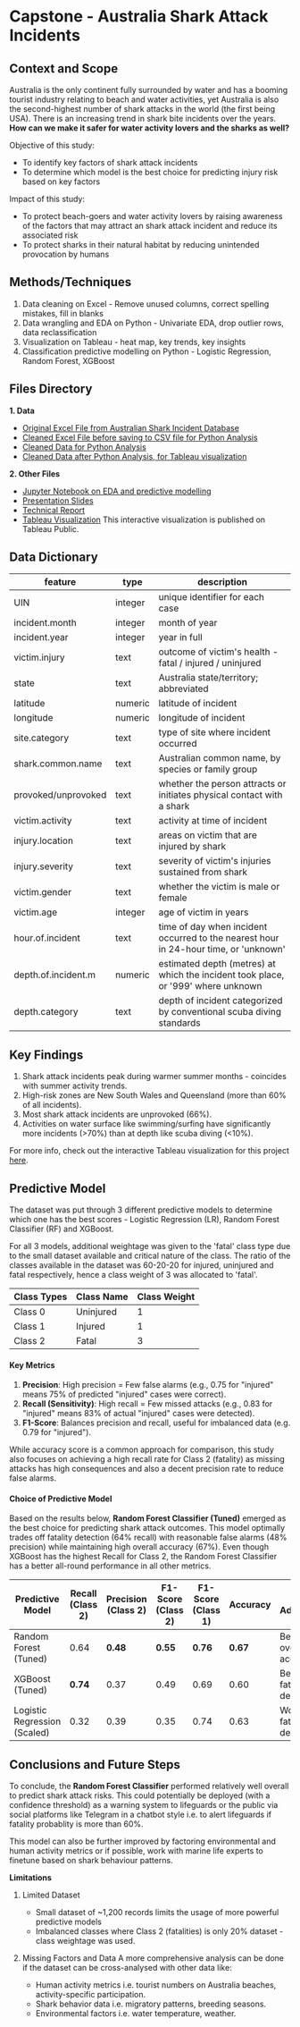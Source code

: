 # Capstone - Australia Shark Attack Incidents

## Context and Scope

Australia is the only continent fully surrounded by water and has a booming tourist industry relating to beach and water activities, yet Australia is also the second-highest number of shark attacks in the world (the first being USA). There is an increasing trend in shark bite incidents over the years. **How can we make it safer for water activity lovers and the sharks as well?**

Objective of this study:
- To identify key factors of shark attack incidents
- To determine which model is the best choice for predicting injury risk based on key factors 

Impact of this study:
- To protect beach-goers and water activity lovers by raising awareness of the factors that may attract an shark attack incident and reduce its associated risk
- To protect sharks in their natural habitat by reducing unintended provocation by humans


## Methods/Techniques

1. Data cleaning on Excel - Remove unused columns, correct spelling mistakes, fill in blanks 
2. Data wrangling and EDA on Python - Univariate EDA, drop outlier rows, data reclassification
3. Visualization on Tableau - heat map, key trends, key insights
4. Classification predictive modelling on Python - Logistic Regression, Random Forest, XGBoost


## Files Directory

**1. Data**
- [Original Excel File from Australian Shark Incident Database](./data/Australian%20Shark-Incident%20Database%20Public%20Version%207%20(raw).xlsx)
- [Cleaned Excel File before saving to CSV file for Python Analysis](./data/Australian%20Shark-Incident%20Database%20Public%20Version%207%20(cleaned).xlsx)
- [Cleaned Data for Python Analysis](./data/aus_shark_v7.csv)
- [Cleaned Data after Python Analysis, for Tableau visualization](./data/aus_shark_v7_export.csv)

**2. Other Files**
- [Jupyter Notebook on EDA and predictive modelling](./aus_shark.ipynb)
- [Presentation Slides](./Presentation%20-%20Aus%20Shark%20Attack%20Incidents.pdf)
- [Technical Report](./Technical%20Report%20-%20Aus%20Shark%20Attack%20Incidents.pdf)
- [Tableau Visualization](https://public.tableau.com/views/AustraliaSharkAttackIncidents1900-2024/ByMonth?:language=en-US&:sid=&:redirect=auth&:display_count=n&:origin=viz_share_link) This interactive visualization is published on Tableau Public. 


## Data Dictionary

| feature                 | type    | description                                                                            |
|-------------------------|---------|----------------------------------------------------------------------------------------|
| UIN                     | integer | unique identifier for each case                                                        |
| incident.month          | integer | month of year                                                                          |
| incident.year           | integer | year in full                                                                           |
| victim.injury           | text    | outcome of victim's health - fatal / injured / uninjured                               |
| state                   | text    | Australia state/territory; abbreviated                                                 |
| latitude                | numeric | latitude of incident                                                                   |
| longitude               | numeric | longitude of incident                                                                  |
| site.category           | text    | type of site where incident occurred                                                   |
| shark.common.name       | text    | Australian common name, by species or family group                                     |
| provoked/unprovoked     | text    | whether the person attracts or initiates physical contact with a shark                 |
| victim.activity         | text    | activity at time of incident                                                           |
| injury.location         | text    | areas on victim that are injured by shark                                              |
| injury.severity         | text    | severity of victim's injuries sustained from shark                                     |
| victim.gender           | text    | whether the victim is male or female                                                   |
| victim.age              | integer | age of victim in years                                                                 |
| hour.of.incident        | text    | time of day when incident occurred to the nearest hour in 24-hour time, or 'unknown'   |
| depth.of.incident.m     | numeric | estimated depth (metres) at which the incident took place, or '999' where unknown      |
| depth.category          | text    | depth of incident categorized by conventional scuba diving standards                   |


## Key Findings
1. Shark attack incidents peak during warmer summer months - coincides with summer activity trends. 
2. High-risk zones are New South Wales and Queensland (more than 60% of all incidents). 
3. Most shark attack incidents are unprovoked (66%).
4. Activities on water surface like swimming/surfing have significantly more incidents (>70%) than at depth like scuba diving (<10%).

For more info, check out the interactive Tableau visualization for this project [here](https://public.tableau.com/views/AustraliaSharkAttackIncidents1900-2024/ByMonth?:language=en-US&:sid=&:redirect=auth&:display_count=n&:origin=viz_share_link). 

## Predictive Model
The dataset was put through 3 different predictive models to determine which one has the best scores - Logistic Regression (LR), Random Forest Classifier (RF) and XGBoost.

For all 3 models, additional weightage was given to the 'fatal' class type due to the small dataset available and critical nature of the class.
The ratio of the classes available in the dataset was 60-20-20 for injured, uninjured and fatal respectively, hence a class weight of 3 was allocated to 'fatal'.   

| Class Types  | Class Name  | Class Weight  |
|--------------|-------------|---------------|
| Class 0      | Uninjured   | 1             |
| Class 1      | Injured     | 1             |
| Class 2      | Fatal       | 3             |

#### Key Metrics
1. **Precision**: High precision = Few false alarms (e.g., 0.75 for "injured" means 75% of predicted "injured" cases were correct).
2. **Recall (Sensitivity)**: High recall = Few missed attacks (e.g., 0.83 for "injured" means 83% of actual "injured" cases were detected).
3. **F1-Score**: Balances precision and recall, useful for imbalanced data (e.g. 0.79 for "injured").

While accuracy score is a common approach for comparison, this study also focuses on achieving a high recall rate for Class 2 (fatality) as missing attacks has high consequences and also a decent precision rate to reduce false alarms. 

#### Choice of Predictive Model
Based on the results below, **Random Forest Classifier (Tuned)** emerged as the best choice for predicting shark attack outcomes. 
This model optimally trades off fatality detection (64% recall) with reasonable false alarms (48% precision) while maintaining high overall accuracy (67%).
Even though XGBoost has the highest Recall for Class 2, the Random Forest Classifier has a better all-round performance in all other metrics.

| Predictive Model              | Recall (Class 2) | Precision (Class 2) | F1-Score (Class 2) | F1-Score (Class 1) | Accuracy | Key Advantage             |
|-------------------------------|------------------|---------------------|--------------------|--------------------|----------|---------------------------|
| Random Forest (Tuned)         | 0.64             | **0.48**            | **0.55**           | **0.76**           | **0.67** | Best overall accuracy     |
| XGBoost (Tuned)               | **0.74**         | 0.37                | 0.49               | 0.69               | 0.60     | Best fatality detection   |
| Logistic Regression (Scaled)  | 0.32             | 0.39                | 0.35               | 0.74               | 0.63     | Worst fatality detection  |



## Conclusions and Future Steps

To conclude, the **Random Forest Classifier** performed relatively well overall to predict shark attack risks. This could potentially be deployed (with a confidence threshold) as a warning system to lifeguards or the public via social platforms like Telegram in a chatbot style i.e. to alert lifeguards if fatality probablity is more than 60%. 

This model can also be further improved by factoring environmental and human activity metrics or if possible, work with marine life experts to finetune based on shark behaviour patterns.

**Limitations**
1. Limited Dataset
    - Small dataset of ~1,200 records limits the usage of more powerful predictive models
    - Imbalanced classes where Class 2 (fatalities) is only 20% dataset - class weightage was used. 

2. Missing Factors and Data
A more comprehensive analysis can be done if the dataset can be cross-analysed with other data like:
    - Human activity metrics i.e. tourist numbers on Australia beaches, activity-specific participation.
    - Shark behavior data i.e. migratory patterns, breeding seasons. 
    - Environmental factors i.e. water temperature, weather. 


